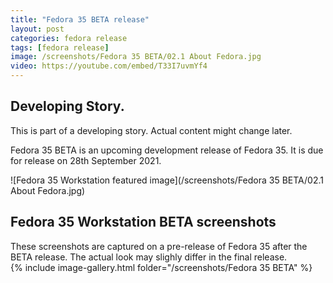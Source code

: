 ```yaml
---
title: "Fedora 35 BETA release"
layout: post
categories: fedora release
tags: [fedora release]
image: /screenshots/Fedora 35 BETA/02.1 About Fedora.jpg
video: https://youtube.com/embed/T33I7uvmYf4  
---
```


## Developing Story.
This is part of a developing story. Actual content might change later.

Fedora 35 BETA is an upcoming development release of Fedora 35. It is due for release on 28th September 2021.

![Fedora 35 Workstation featured image](/screenshots/Fedora 35 BETA/02.1 About Fedora.jpg)

## Fedora 35 Workstation BETA screenshots
<div class="alert alert-info">
These screenshots are captured on a pre-release of Fedora 35 after the BETA release. The actual look may slighly differ in the final release.
</div>
{% include image-gallery.html folder="/screenshots/Fedora 35 BETA" %}
